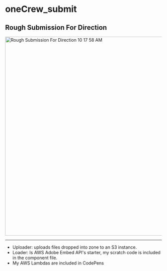 # oneCrew_submit
Rough Submission For Direction
---------------------------------------------------------------------------------------------
<img width="641" alt="Rough Submission For Direction 10 17 58 AM" src="https://user-images.githubusercontent.com/15834848/157094021-bb6f6f7e-a627-430f-a054-fba7a3558814.png">

---------------------------------------------------------------------------------------------
- Uploader: uploads files dropped into zone to an S3 instance.
- Loader: Is AWS Adobe Embed API's starter, my scratch code is included in the component file.
- My AWS Lambdas are included in CodePens
